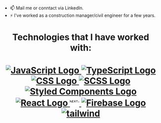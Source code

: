 - 📫 Mail me or conntact via LinkedIn.
- ⚡ I've worked as a construction manager/civil engineer for a few years.

 <h1 align="center">Technologies that I have worked with:</h1>
<h1 align="center">
  <a href="https://www.javascript.com/" target="_blank">
    <img src="https://cdn.worldvectorlogo.com/logos/javascript-1.svg" alt="JavaScript Logo" width="30" height="30"/>
  </a>
  <a href="https://www.typescriptlang.org/" target="_blank">
    <img src="https://cdn.worldvectorlogo.com/logos/typescript.svg" alt="TypeScript Logo" width="30" height="30"/>
  </a>
  <a href="https://developer.mozilla.org/en-US/docs/Web/CSS" target="_blank">
    <img src="https://cdn.worldvectorlogo.com/logos/css-3.svg" alt="CSS Logo" width="30" height="30"/>
  </a>
  <a href="https://sass-lang.com/" target="_blank">
    <img src="https://cdn.worldvectorlogo.com/logos/sass-1.svg" alt="SCSS Logo" width="30" height="30"/>
  </a>
  <a href="https://styled-components.com/" target="_blank">
    <img src="https://cdn.worldvectorlogo.com/logos/styled-components-1.svg" alt="Styled Components Logo" width="30" height="30"/>
  </a>
  <a href="https://reactjs.org/" target="_blank">
    <img src="https://cdn.worldvectorlogo.com/logos/react-2.svg" alt="React Logo" width="30" height="30"/>
  </a>
  <a href="https://nextjs.org/" target="_blank">
    <img src="https://raw.githubusercontent.com/devicons/devicon/master/icons/nextjs/nextjs-original-wordmark.svg" width="30" height="30"/>
  </a>
  <a href="https://firebase.google.com/" target="_blank">
    <img src="https://cdn.worldvectorlogo.com/logos/firebase-1.svg" alt="Firebase Logo" width="30" height="30"/>
  </a>
 <a href="https://tailwindcss.com/" target="_blank">
    <img src="https://cdn.worldvectorlogo.com/logos/tailwind-css-2.svg" alt="tailwind" width="30" height="30"/>
  </a>
</h1>

<!---
Kamildeeal/Kamildeeal is a ✨ special ✨ repository because its `README.md` (this file) appears on your GitHub profile.
You can click the Preview link to take a look at your changes.
--->
